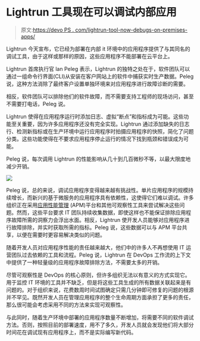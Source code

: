 # Lightrun 工具现在可以调试内部应用

> 原文:[https://devo PS . com/lightrun-tool-now-debugs-on-premises-apps/](https://devops.com/lightrun-tool-now-debugs-on-premises-apps/)

Lightrun 今天宣布，它已经为部署在内部 it 环境中的应用程序提供了与其同名的调试工具，由于这样或那样的原因，这些应用程序不能部署在云平台上。

Lightrun 首席执行官 lan Peleg 表示，Lightrun 的独特之处在于，软件团队可以通过一组命令行界面(CLI)从安装在客户网站上的软件中捕获实时生产数据。Peleg 说，这种方法消除了最终客户设置单独环境来对应用程序进行故障诊断的需要。

相反，软件团队可以排除他们的软件故障，而不需要支持工程师的现场访问，甚至不需要打电话，Peleg 说。

Lightrun 使得在应用程序运行时添加日志、虚拟“断点”和指标成为可能。这些功能至关重要，因为许多应用程序还没有完全实现。Lightrun 通过添加缺失的日志行、检测新指标或在生产环境中运行应用程序时拍摄应用程序的快照，简化了问题分类。这些功能使得在不要求应用程序停止运行的情况下找到瓶颈和错误成为可能。

Peleg 说，每次调用 Lightrun 的性能影响从几十到几百微秒不等，以最大限度地减少开销。

![](../Images/695d6a72248d126565f6d8eeb79b1f20.png)

Peleg 说，总的来说，调试应用程序变得越来越有挑战性。单片应用程序的规模持续增长，而新兴的基于微服务的应用程序具有依赖性，这使得它们难以调试。许多组织正在采用[应用性能管理](https://devops.com/?s=application%20performance%20management) (APM)平台和其他可观察性工具来尝试解决这些问题。然而，这些平台要求 IT 团队持续收集数据，即使这样也不能保证排除应用程序故障所需的洞察力会浮出水面。相反，Lightrun 使开发人员能够对应用程序进行故障排除，并实时获取所需的指标。Peleg 说，这些数据可以与 APM 平台共享，以便在需要时更容易解决类似的问题。

随着开发人员对应用程序性能的责任越来越大，他们中的许多人不再想使用 IT 运营团队过去依赖的工具和流程。Peleg 说，Lightrun 在 DevOps 工作流的上下文中提供了一种轻量级的应用程序故障排除方法，不需要太多的开销。

尽管可观察性是 DevOps 的核心原则，但许多组织无法以有意义的方式实现它。用于监控 IT 环境的工具并不缺乏，但是将这些工具生成的所有数据关联起来是有问题的。对于组织来说，花费数周时间试图确定只需几分钟即可修复的问题的根源并不罕见。既然开发人员在管理应用程序的整个生命周期方面承担了更多的责任，那么很可能会考虑采用不同的方法来实现可观察性。

与此同时，随着生产环境中部署的应用程序数量不断增加，将需要不同的软件调试方法。否则，按照目前的部署速度，用不了多久，开发人员就会发现他们将大部分时间花在调试现有应用程序上，而不是实际编写新代码。